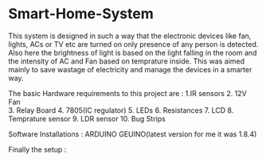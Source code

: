 # Smart-Home-System
This system is designed in such a way that the electronic devices like fan, lights, ACs or TV etc are turned on only presence of any person is detected. Also here the brightness of light is based on the light falling in the room and the intensity of AC and Fan based on temprature inside. This was aimed mainly to save wastage of electricity and manage the devices in a smarter way.

The basic Hardware requirements to this project are :
1.IR sensors 
2. 12V Fan  
3. Relay Board
4. 7805(IC regulator)
5. LEDs
6. Resistances
7. LCD
8. Temprature sensor
9. LDR sensor
10. Bug Strips

Software Installations :
ARDUINO GEUINO(latest version for me it was 1.8.4)

Finally the setup :

